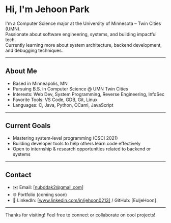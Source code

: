 # Hi, I'm Jehoon Park

I'm a Computer Science major at the University of Minnesota – Twin Cities (UMN).  
Passionate about software engineering, systems, and building impactful tech.  
Currently learning more about system architecture, backend development, and debugging techniques.

---

##  About Me
- Based in Minneapolis, MN  
- Pursuing B.S. in Computer Science @ UMN Twin Cities  
- Interests: Web Dev, System Programming, Reverse Engineering, InfoSec  
- Favorite Tools: VS Code, GDB, Git, Linux  
- Languages: C, Java, Python, OCaml, JavaScript  

---

## Current Goals
- Mastering system-level programming (CSCI 2021)  
- Building developer tools to help others learn code effectively  
- Open to internship & research opportunities related to backend or systems

---

## Contact
- ✉️ Email: [nubddak2@gmail.com] 
- 🌐 Portfolio (coming soon)  
- 📎 LinkedIn: [www.linkedin.com/in/jehoon0213] / GitHub: [EuljeHoon]

---

Thanks for visiting!
Feel free to connect or collaborate on cool projects!

